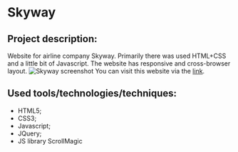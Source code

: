 # Skyway
## Project description: 
Website for airline company Skyway. Primarily there was used HTML+CSS and a little bit of Javascript. The website has responsive and cross-browser layout.
![Skyway screenshot](https://user-images.githubusercontent.com/85941394/211557739-9fd9e5b2-23ea-4143-a0ad-9422b48aa4fc.png)
You can visit this website via the [link](https://jennytara.github.io/Skyway/).
## Used tools/technologies/techniques: 
- HTML5; 
- CSS3; 
- Javascript; 
- JQuery; 
- JS library ScrollMagic
